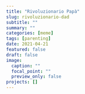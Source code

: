 ```yaml
---
title: "Rivoluzionario Papà"
slug: rivoluzionario-dad
subtitle: ""
summary: ""
categories: [meme]
tags: [parenting]
date: 2021-04-21
featured: false
draft: false
image:
  caption: ""
  focal_point: ""
  preview_only: false
projects: []
---
```

